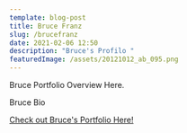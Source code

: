 ```yaml
---
template: blog-post
title: Bruce Franz
slug: /brucefranz
date: 2021-02-06 12:50
description: "Bruce's Profilo "
featuredImage: /assets/20121012_ab_095.png
---
```

Bruce Portfolio Overview Here.

Bruce Bio

[Check out Bruce's Portfolio Here!](https://bfadvtech.ictoxlab.com/)